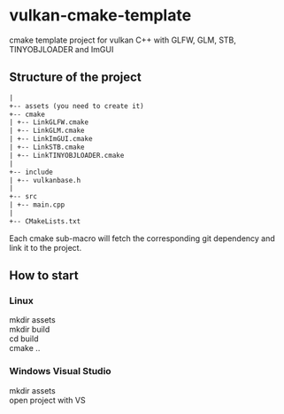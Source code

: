# vulkan-cmake-template
cmake template project for vulkan C++ with GLFW, GLM, STB, TINYOBJLOADER and ImGUI

## Structure of the project

```txt
|
+-- assets (you need to create it)
+-- cmake
| +-- LinkGLFW.cmake
| +-- LinkGLM.cmake
| +-- LinkImGUI.cmake
| +-- LinkSTB.cmake
| +-- LinkTINYOBJLOADER.cmake
|
+-- include
| +-- vulkanbase.h
|
+-- src
| +-- main.cpp
|
+-- CMakeLists.txt
```

Each cmake sub-macro will fetch the corresponding git dependency and link it to the project.

 
## How to start

### Linux

mkdir assets  
mkdir build  
cd build  
cmake ..

### Windows Visual Studio
mkdir assets  
open project with VS
